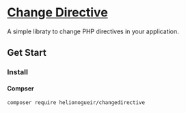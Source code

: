# [Change Directive](https://github.com/helionogueir/changedirectivem)

A simple libraty to change PHP directives in your application.

## Get Start

### Install

#### Compser
```ssh
composer require helionogueir/changedirective
